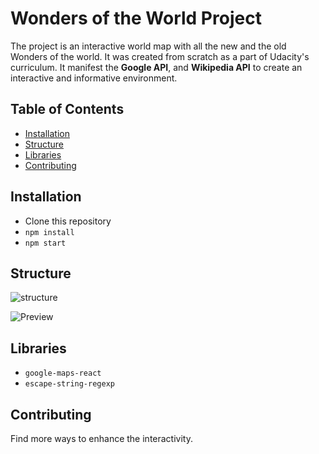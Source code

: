 # Wonders of the World Project

The project is an interactive world map with all the new and the old Wonders of the world.
It was created from scratch as a part of Udacity's curriculum. It manifest the __Google API__,
and __Wikipedia API__ to create an interactive and informative environment.

## Table of Contents

* [Installation](#installation)
* [Structure](#structure)
* [Libraries](#libraries)
* [Contributing](#contributing)

## Installation

*  Clone this repository
* `npm install`
* `npm start`

## Structure

![structure](https://image.ibb.co/mWQRQe/structure.png)

![Preview](https://preview.ibb.co/jyx6Qe/wonders_preview.jpg)

## Libraries

* `google-maps-react`
* `escape-string-regexp`

## Contributing

Find more ways to enhance the interactivity.
